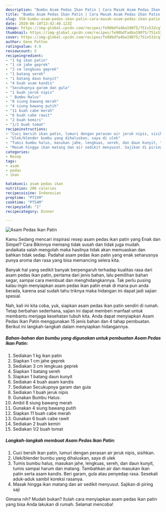 ```yaml
---
description: "Bumbu Asam Pedas Ikan Patin | Cara Masak Asam Pedas Ikan Patin Yang Enak dan Simpel"
title: "Bumbu Asam Pedas Ikan Patin | Cara Masak Asam Pedas Ikan Patin Yang Enak dan Simpel"
slug: 550-bumbu-asam-pedas-ikan-patin-cara-masak-asam-pedas-ikan-patin-yang-enak-dan-simpel
date: 2020-06-10T13:42:40.123Z
image: https://img-global.cpcdn.com/recipes/fe90bdfa4ba19075/751x532cq70/asam-pedas-ikan-patin-foto-resep-utama.jpg
thumbnail: https://img-global.cpcdn.com/recipes/fe90bdfa4ba19075/751x532cq70/asam-pedas-ikan-patin-foto-resep-utama.jpg
cover: https://img-global.cpcdn.com/recipes/fe90bdfa4ba19075/751x532cq70/asam-pedas-ikan-patin-foto-resep-utama.jpg
author: Gene Patton
ratingvalue: 4.9
reviewcount: 5
recipeingredient:
- "1 kg ikan patin"
- "1 cm jahe geprek"
- "3 cm lengkuas geprek"
- "1 batang sereh"
- "1 batang daun kunyit"
- "4 buah asam kandis"
- "Secukupnya garam dan gula"
- "1 buah jeruk nipis"
- " Bumbu Halus"
- "8 siung bawang merah"
- "4 siung bawang putih"
- "11 buah cabe merah"
- "6 buah cabe rawit"
- "2 buah kemiri"
- "1/2 buah tomat"
recipeinstructions:
- "Cuci bersih ikan patin, lumuri dengan perasan air jeruk nipis, sisihkan."
- "Ulek/blender bumbu yang dihaluskan, saya di ulek"
- "Tumis bumbu halus, masukan jahe, lengkuas, sereh, dan daun kunyit, tumis sampai harum dan matang. Tambahkan air dan masukan ikan patin serta asam kandis. Beri garam, gula atau penyedap rasa. Sesekali aduk-aduk sambil koreksi rasanya."
- "Masak hingga ikan matang dan air sedikit menyusut. Sajikan di piring saji"
categories:
- Resep
tags:
- asam
- pedas
- ikan

katakunci: asam pedas ikan 
nutrition: 206 calories
recipecuisine: Indonesian
preptime: "PT15M"
cooktime: "PT54M"
recipeyield: "1"
recipecategory: Dinner

---
```



![Asam Pedas Ikan Patin](https://img-global.cpcdn.com/recipes/fe90bdfa4ba19075/751x532cq70/asam-pedas-ikan-patin-foto-resep-utama.jpg)

Kamu Sedang mencari inspirasi resep asam pedas ikan patin yang Enak dan Simpel? Cara Bikinnya memang tidak susah dan tidak juga mudah. andaikata salah mengolah maka hasilnya tidak akan memuaskan dan bahkan tidak sedap. Padahal asam pedas ikan patin yang enak seharusnya punya aroma dan rasa yang bisa memancing selera kita.

Banyak hal yang sedikit banyak berpengaruh terhadap kualitas rasa dari asam pedas ikan patin, pertama dari jenis bahan, lalu pemilihan bahan segar, sampai cara membuat dan menghidangkannya. Tak perlu pusing kalau ingin menyiapkan asam pedas ikan patin enak di mana pun anda berada, karena asal sudah tahu triknya maka hidangan ini dapat jadi sajian spesial.




Nah, kali ini kita coba, yuk, siapkan asam pedas ikan patin sendiri di rumah. Tetap berbahan sederhana, sajian ini dapat memberi manfaat untuk membantu menjaga kesehatan tubuh kita. Anda dapat menyiapkan Asam Pedas Ikan Patin menggunakan 15 jenis bahan dan 4 tahap pembuatan. Berikut ini langkah-langkah dalam menyiapkan hidangannya.

<!--inarticleads1-->

##### Bahan-bahan dan bumbu yang digunakan untuk pembuatan Asam Pedas Ikan Patin:

1. Sediakan 1 kg ikan patin
1. Siapkan 1 cm jahe geprek
1. Sediakan 3 cm lengkuas geprek
1. Siapkan 1 batang sereh
1. Siapkan 1 batang daun kunyit
1. Sediakan 4 buah asam kandis
1. Sediakan Secukupnya garam dan gula
1. Sediakan 1 buah jeruk nipis
1. Gunakan  Bumbu Halus:
1. Ambil 8 siung bawang merah
1. Gunakan 4 siung bawang putih
1. Siapkan 11 buah cabe merah
1. Gunakan 6 buah cabe rawit
1. Sediakan 2 buah kemiri
1. Sediakan 1/2 buah tomat




<!--inarticleads2-->

##### Langkah-langkah membuat Asam Pedas Ikan Patin:

1. Cuci bersih ikan patin, lumuri dengan perasan air jeruk nipis, sisihkan.
1. Ulek/blender bumbu yang dihaluskan, saya di ulek
1. Tumis bumbu halus, masukan jahe, lengkuas, sereh, dan daun kunyit, tumis sampai harum dan matang. Tambahkan air dan masukan ikan patin serta asam kandis. Beri garam, gula atau penyedap rasa. Sesekali aduk-aduk sambil koreksi rasanya.
1. Masak hingga ikan matang dan air sedikit menyusut. Sajikan di piring saji




Gimana nih? Mudah bukan? Itulah cara menyiapkan asam pedas ikan patin yang bisa Anda lakukan di rumah. Selamat mencoba!
